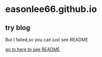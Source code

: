 # easonlee66.github.io
try blog
---
But I failed,so you can just see README

[go to here to see  README](https://easonlee66.github.io)
